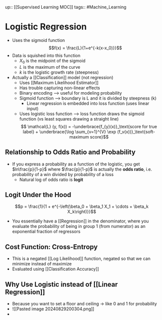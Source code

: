 up:: [[Supervised Learning MOC]]
tags:: #Machine_Learning
# Logistic Regression
- Uses the sigmoid function
$$f(x) = \frac{L}{1+e^{-k(x-x_0)}}$$
- Data is squished into this function
	- $X_0$ is the midpoint of the sigmoid
	- $L$ is the maximum of the curve
	- $k$ is the logistic growth rate (steepness)
- Actually a [[Classification]] model (not regression)
	- Uses [[Maximum Likelihood Estimator]]
	- Has trouble capturing non-linear effects
	- Binary encoding --> useful for modeling probability
	- Sigmoid function --> boundary is L and it is divided by steepness (k)
		- Linear regression is embedded into loss function (uses linear input)
	- Uses logistic loss function --> loss function draws the sigmoid function (vs least squares drawing a straight line)
	$$  \mathcal{L} (y, f(x)) = -\underbrace{f_{y}(x)}_\text{score for true label} + \underbrace{\log \sum_{v=1}^{V} \exp (f_v(x))}_\text{soft-maximum score}$$
## Relationship to Odds Ratio and Probability
- If you express a probability as a function of the logistic, you get $ln\frac{p}{1-p}$ where $\frac{p}{1-p}$ is actually the **odds ratio**, i.e. probability of a win divided by probability of a loss
	- Natural log of odds ratio is **logit**
## Logit Under the Hood
$$p = \frac{1}{1 + e^{-\left(\beta_0 + \beta_1 X_1 + \cdots + \beta_k X_k\right)}}$$
- You essentially have a [[Regression]] in the denominator, where you evaluate the probability of being in group 1 (from numerator) as an exponential fraction of regressors
## Cost Function: Cross-Entropy
- This is a negated [[Log Likelihood]] function, negated so that we can minimize instead of maximize
- Evaluated using [[Classification Accuracy]]
## Why Use Logistic instead of [[Linear Regression]]
- Because you want to set a floor and ceiling -> like 0 and 1 for probability
- ![[Pasted image 20240829200304.png]]
- 